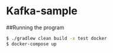 # Kafka-sample

##Running the program
```bash
$ ./gradlew clean build -x test docker
$ docker-compose up
```